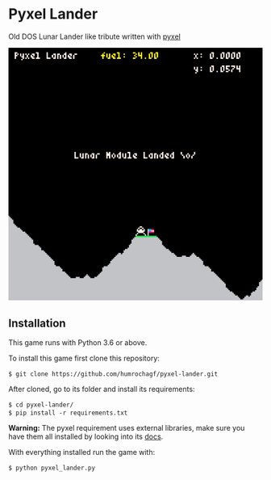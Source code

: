 # Pyxel Lander

Old DOS Lunar Lander like tribute written with [pyxel](https://github.com/kitao/pyxel) 

![screenshot](screenshot.png)

## Installation

This game runs with Python 3.6 or above.

To install this game first clone this repository:

```shell
$ git clone https://github.com/humrochagf/pyxel-lander.git
```

After cloned, go to its folder and install its requirements:

```shell
$ cd pyxel-lander/
$ pip install -r requirements.txt
```

**Warning:** The pyxel requirement uses external libraries, make sure you have them all installed by looking into its [docs](https://github.com/kitao/pyxel#how-to-install).

With everything installed run the game with:

```shell
$ python pyxel_lander.py
```
